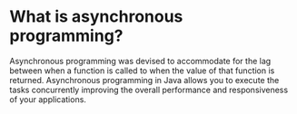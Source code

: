 # What is asynchronous programming?
Asynchronous programming was devised to accommodate for the lag between when a function is called to when the value of that function is returned.
Asynchronous programming in Java allows you to execute the tasks concurrently improving the overall performance and responsiveness of your applications.